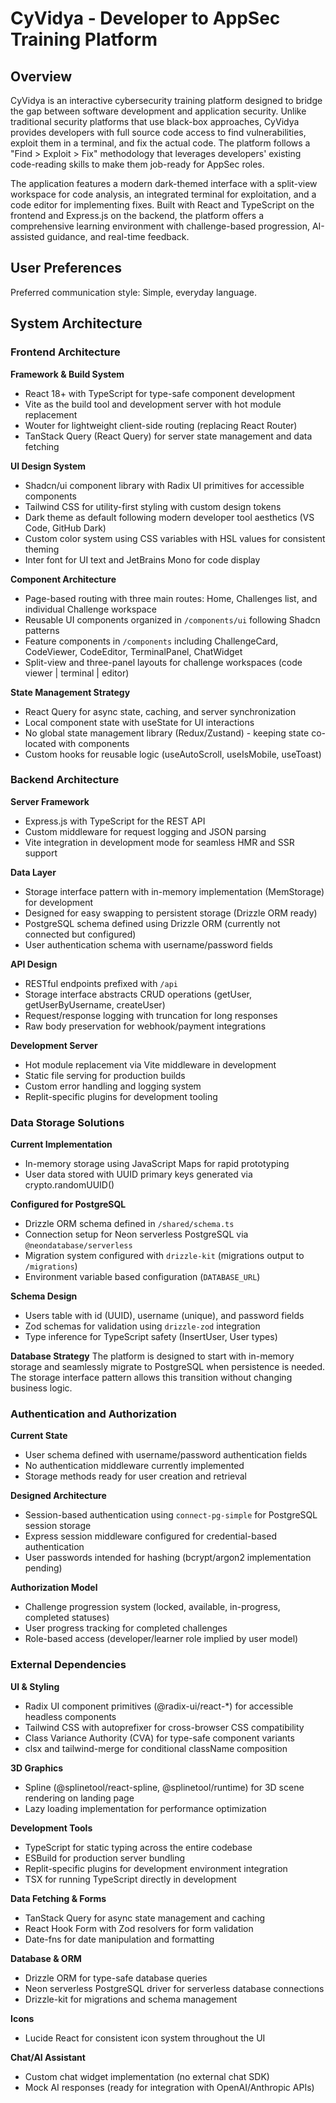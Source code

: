 # CyVidya - Developer to AppSec Training Platform

## Overview

CyVidya is an interactive cybersecurity training platform designed to bridge the gap between software development and application security. Unlike traditional security platforms that use black-box approaches, CyVidya provides developers with full source code access to find vulnerabilities, exploit them in a terminal, and fix the actual code. The platform follows a "Find > Exploit > Fix" methodology that leverages developers' existing code-reading skills to make them job-ready for AppSec roles.

The application features a modern dark-themed interface with a split-view workspace for code analysis, an integrated terminal for exploitation, and a code editor for implementing fixes. Built with React and TypeScript on the frontend and Express.js on the backend, the platform offers a comprehensive learning environment with challenge-based progression, AI-assisted guidance, and real-time feedback.

## User Preferences

Preferred communication style: Simple, everyday language.

## System Architecture

### Frontend Architecture

**Framework & Build System**
- React 18+ with TypeScript for type-safe component development
- Vite as the build tool and development server with hot module replacement
- Wouter for lightweight client-side routing (replacing React Router)
- TanStack Query (React Query) for server state management and data fetching

**UI Design System**
- Shadcn/ui component library with Radix UI primitives for accessible components
- Tailwind CSS for utility-first styling with custom design tokens
- Dark theme as default following modern developer tool aesthetics (VS Code, GitHub Dark)
- Custom color system using CSS variables with HSL values for consistent theming
- Inter font for UI text and JetBrains Mono for code display

**Component Architecture**
- Page-based routing with three main routes: Home, Challenges list, and individual Challenge workspace
- Reusable UI components organized in `/components/ui` following Shadcn patterns
- Feature components in `/components` including ChallengeCard, CodeViewer, CodeEditor, TerminalPanel, ChatWidget
- Split-view and three-panel layouts for challenge workspaces (code viewer | terminal | editor)

**State Management Strategy**
- React Query for async state, caching, and server synchronization
- Local component state with useState for UI interactions
- No global state management library (Redux/Zustand) - keeping state co-located with components
- Custom hooks for reusable logic (useAutoScroll, useIsMobile, useToast)

### Backend Architecture

**Server Framework**
- Express.js with TypeScript for the REST API
- Custom middleware for request logging and JSON parsing
- Vite integration in development mode for seamless HMR and SSR support

**Data Layer**
- Storage interface pattern with in-memory implementation (MemStorage) for development
- Designed for easy swapping to persistent storage (Drizzle ORM ready)
- PostgreSQL schema defined using Drizzle ORM (currently not connected but configured)
- User authentication schema with username/password fields

**API Design**
- RESTful endpoints prefixed with `/api`
- Storage interface abstracts CRUD operations (getUser, getUserByUsername, createUser)
- Request/response logging with truncation for long responses
- Raw body preservation for webhook/payment integrations

**Development Server**
- Hot module replacement via Vite middleware in development
- Static file serving for production builds
- Custom error handling and logging system
- Replit-specific plugins for development tooling

### Data Storage Solutions

**Current Implementation**
- In-memory storage using JavaScript Maps for rapid prototyping
- User data stored with UUID primary keys generated via crypto.randomUUID()

**Configured for PostgreSQL**
- Drizzle ORM schema defined in `/shared/schema.ts`
- Connection setup for Neon serverless PostgreSQL via `@neondatabase/serverless`
- Migration system configured with `drizzle-kit` (migrations output to `/migrations`)
- Environment variable based configuration (`DATABASE_URL`)

**Schema Design**
- Users table with id (UUID), username (unique), and password fields
- Zod schemas for validation using `drizzle-zod` integration
- Type inference for TypeScript safety (InsertUser, User types)

**Database Strategy**
The platform is designed to start with in-memory storage and seamlessly migrate to PostgreSQL when persistence is needed. The storage interface pattern allows this transition without changing business logic.

### Authentication and Authorization

**Current State**
- User schema defined with username/password authentication fields
- No authentication middleware currently implemented
- Storage methods ready for user creation and retrieval

**Designed Architecture**
- Session-based authentication using `connect-pg-simple` for PostgreSQL session storage
- Express session middleware configured for credential-based authentication
- User passwords intended for hashing (bcrypt/argon2 implementation pending)

**Authorization Model**
- Challenge progression system (locked, available, in-progress, completed statuses)
- User progress tracking for completed challenges
- Role-based access (developer/learner role implied by user model)

### External Dependencies

**UI & Styling**
- Radix UI component primitives (@radix-ui/react-*) for accessible headless components
- Tailwind CSS with autoprefixer for cross-browser CSS compatibility
- Class Variance Authority (CVA) for type-safe component variants
- clsx and tailwind-merge for conditional className composition

**3D Graphics**
- Spline (@splinetool/react-spline, @splinetool/runtime) for 3D scene rendering on landing page
- Lazy loading implementation for performance optimization

**Development Tools**
- TypeScript for static typing across the entire codebase
- ESBuild for production server bundling
- Replit-specific plugins for development environment integration
- TSX for running TypeScript directly in development

**Data Fetching & Forms**
- TanStack Query for async state management and caching
- React Hook Form with Zod resolvers for form validation
- Date-fns for date manipulation and formatting

**Database & ORM**
- Drizzle ORM for type-safe database queries
- Neon serverless PostgreSQL driver for serverless database connections
- Drizzle-kit for migrations and schema management

**Icons**
- Lucide React for consistent icon system throughout the UI

**Chat/AI Assistant**
- Custom chat widget implementation (no external chat SDK)
- Mock AI responses (ready for integration with OpenAI/Anthropic APIs)